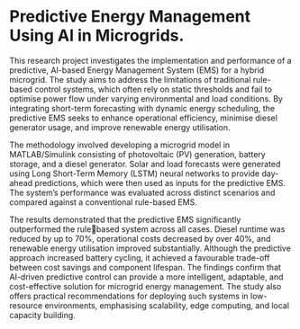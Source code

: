 # Predictive Energy Management Using AI in Microgrids.
This research project investigates the implementation and performance of a predictive,
AI-based Energy Management System (EMS) for a hybrid microgrid. The study aims
to address the limitations of traditional rule-based control systems, which often rely on
static thresholds and fail to optimise power flow under varying environmental and load
conditions. By integrating short-term forecasting with dynamic energy scheduling, the
predictive EMS seeks to enhance operational efficiency, minimise diesel generator usage,
and improve renewable energy utilisation.


The methodology involved developing a microgrid model in MATLAB/Simulink consisting
of photovoltaic (PV) generation, battery storage, and a diesel generator. Solar and load
forecasts were generated using Long Short-Term Memory (LSTM) neural networks to
provide day-ahead predictions, which were then used as inputs for the predictive EMS.
The system’s performance was evaluated across distinct scenarios and compared against
a conventional rule-based EMS.

The results demonstrated that the predictive EMS significantly outperformed the rulebased system across all cases. Diesel runtime was reduced by up to 70%, operational
costs decreased by over 40%, and renewable energy utilisation improved substantially.
Although the predictive approach increased battery cycling, it achieved a favourable
trade-off between cost savings and component lifespan. The findings confirm that AI-driven predictive control can provide a more intelligent, adaptable, and cost-effective
solution for microgrid energy management. The study also offers practical recommendations
for deploying such systems in low-resource environments, emphasising scalability, edge
computing, and local capacity building.
